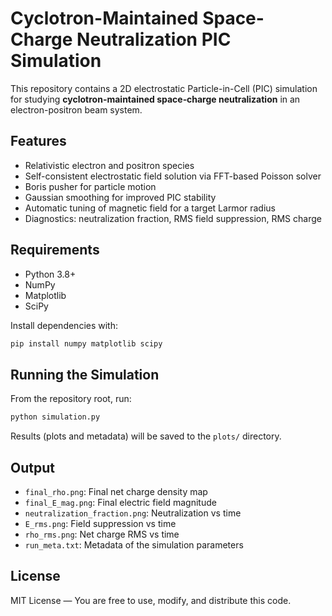 # Cyclotron-Maintained Space-Charge Neutralization PIC Simulation

This repository contains a 2D electrostatic Particle-in-Cell (PIC) simulation for studying **cyclotron-maintained space‑charge neutralization** in an electron-positron beam system.

## Features
- Relativistic electron and positron species
- Self-consistent electrostatic field solution via FFT-based Poisson solver
- Boris pusher for particle motion
- Gaussian smoothing for improved PIC stability
- Automatic tuning of magnetic field for a target Larmor radius
- Diagnostics: neutralization fraction, RMS field suppression, RMS charge

## Requirements
- Python 3.8+
- NumPy
- Matplotlib
- SciPy

Install dependencies with:
```bash
pip install numpy matplotlib scipy
```

## Running the Simulation
From the repository root, run:
```bash
python simulation.py
```

Results (plots and metadata) will be saved to the `plots/` directory.

## Output
- `final_rho.png`: Final net charge density map
- `final_E_mag.png`: Final electric field magnitude
- `neutralization_fraction.png`: Neutralization vs time
- `E_rms.png`: Field suppression vs time
- `rho_rms.png`: Net charge RMS vs time
- `run_meta.txt`: Metadata of the simulation parameters

## License
MIT License — You are free to use, modify, and distribute this code.

